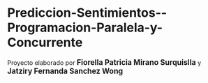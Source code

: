# Prediccion-Sentimientos--Programacion-Paralela-y-Concurrente

Proyecto elaborado por <span style="font-size:larger;">**Fiorella Patricia Mirano Surquislla**</span> y <span style="font-size:larger;">**Jatziry Fernanda Sanchez Wong**</span>
